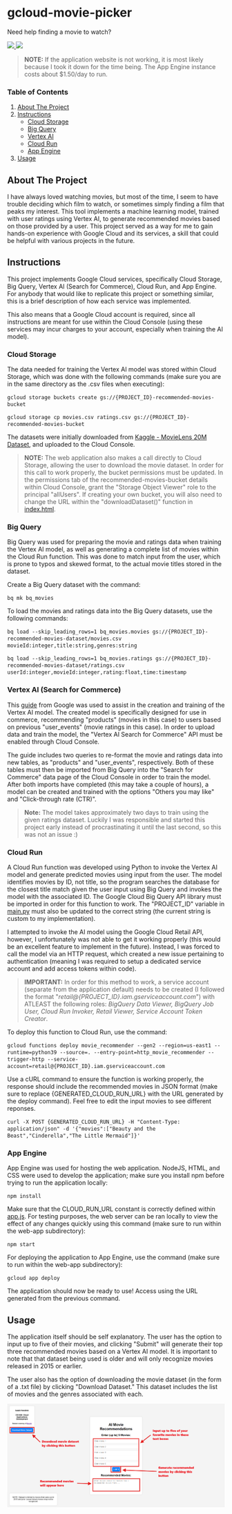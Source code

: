 <!-- HEADER -->
# gcloud-movie-picker
Need help finding a movie to watch?
<div align="left">
  <p>
    <a href="https://hendrick-cis655-finalproject.ue.r.appspot.com/">
      <img src="https://img.shields.io/badge/Click_here_to_use_application!-blue?style=for-the-badge&">
    </a>
    <a href="https://www.youtube.com/">
      <img src="https://img.shields.io/badge/Presentation-red?style=for-the-badge&logo=youtube">
    </a>
  </p>
</div>

> **NOTE:** If the application website is not working, it is most likely because I took it down for the time being. The App Engine instance costs about $1.50/day to run.

<!-- TABLE OF CONTENTS -->
### Table of Contents
<ol>
  <li>
    <a href="#about-the-project">About The Project</a>
  </li>
  <li>
    <a href="#instructions">Instructions</a>
    <ul>
      <li><a href="#cloud-storage">Cloud Storage</a></li>
      <li><a href="#big-query">Big Query</a></li>
      <li><a href="#vertex-ai">Vertex AI</a></li>
      <li><a href="#cloud-run">Cloud Run</a></li>
      <li><a href="#app-engine">App Engine</a></li>
    </ul>
  </li>
  <li><a href="#usage">Usage</a></li>
</ol>



<!-- ABOUT THE PROJECT -->
## About The Project

I have always loved watching movies, but most of the time, I seem to have trouble deciding which film to watch, or sometimes simply finding a film that peaks my interest. This tool implements a machine learning model, trained with user ratings using Vertex AI, to generate recommended movies based on those provided by a user. This project served as a way for me to gain hands-on experience with Google Cloud and its services, a skill that could be helpful with various projects in the future.



<!-- INSTRUCTIONS -->
## Instructions

This project implements Google Cloud services, specifically Cloud Storage, Big Query, Vertex AI (Search for Commerce), Cloud Run, and App Engine. For anybody that would like to replicate this project or something similar, this is a brief description of how each service was implemented.

This also means that a Google Cloud account is required, since all instructions are meant for use within the Cloud Console (using these services may incur charges to your account, especially when training the AI model).

### Cloud Storage

The data needed for training the Vertex AI model was stored within Cloud Storage, which was done with the following commands (make sure you are in the same directory as the .csv files when executing):

```
gcloud storage buckets create gs://{PROJECT_ID}-recommended-movies-bucket
```
```
gcloud storage cp movies.csv ratings.csv gs://{PROJECT_ID}-recommended-movies-bucket
```

The datasets were initially downloaded from [Kaggle - MovieLens 20M Dataset](https://www.kaggle.com/datasets/grouplens/movielens-20m-dataset), and uploaded to the Cloud Console.

> **NOTE:** The web application also makes a call directly to Cloud Storage, allowing the user to download the movie dataset. In order for this call to work properly, the bucket permissions must be updated. In the permissions tab of the recommended-movies-bucket details within Cloud Console, grant the "Storage Object Viewer" role to the principal "allUsers". If creating your own bucket, you will also need to change the URL within the "downloadDataset()" function in [index.html](web-app/public/index.html).

### Big Query

Big Query was used for preparing the movie and ratings data when training the Vertex AI model, as well as generating a complete list of movies within the Cloud Run function. This was done to match input from the user, which is prone to typos and skewed format, to the actual movie titles stored in the dataset.

Create a Big Query dataset with the command:

```
bq mk bq_movies
```

To load the movies and ratings data into the Big Query datasets, use the following commands:

```
bq load --skip_leading_rows=1 bq_movies.movies gs://{PROJECT_ID}-recommended-movies-dataset/movies.csv movieId:integer,title:string,genres:string
```

```
bq load --skip_leading_rows=1 bq_movies.ratings gs://{PROJECT_ID}-recommended-movies-dataset/ratings.csv userId:integer,movieId:integer,rating:float,time:timestamp
``` 

### Vertex AI (Search for Commerce)

This [guide](https://cloud.google.com/retail/docs/movie-rec-tutorial) from Google was used to assist in the creation and training of the Vertex AI model. The created model is specifically designed for use in commerce, recommending "products" (movies in this case) to users based on previous "user_events" (movie ratings in this case). In order to upload data and train the model, the "Vertex AI Search for Commerce" API must be enabled through Cloud Console.

The guide includes two queries to re-format the movie and ratings data into new tables, as "products" and "user_events", respectively. Both of these tables must then be imported from Big Query into the "Search for Commerce" data page of the Cloud Console in order to train the model. After both imports have completed (this may take a couple of hours), a model can be created and trained with the options "Others you may like" and "Click-through rate (CTR)".

> **Note:** The model takes approximately two days to train using the given ratings dataset. Luckily I was responsible and started this project early instead of procrastinating it until the last second, so this was not an issue :) 

### Cloud Run

A Cloud Run function was developed using Python to invoke the Vertex AI model and generate predicted movies using input from the user. The model identifies movies by ID, not title, so the program searches the database for the closest title match given the user input using Big Query and invokes the model with the associated ID. The Google Cloud Big Query API library must be imported in order for this function to work. The "PROJECT_ID" variable in [main.py](cloud_funcs/main.py) must also be updated to the correct string (the current string is custom to my implementation).

I attempted to invoke the AI model using the Google Cloud Retail API, however, I unfortunately was not able to get it working properly (this would be an excellent feature to implement in the future). Instead, I was forced to call the model via an HTTP request, which created a new issue pertaining to authentication (meaning I was required to setup a dedicated service account and add access tokens within code). 

> **IMPORTANT:** In order for this method to work, a service account (separate from the application default) needs to be created (I followed the format "*retail@{PROJECT_ID}.iam.gserviceaccount.com*") with ATLEAST the following roles: *BigQuery Data Viewer, BigQuery Job User, Cloud Run Invoker, Retail Viewer, Service Account Token Creator*.

To deploy this function to Cloud Run, use the command:

```
gcloud functions deploy movie_recommender --gen2 --region=us-east1 --runtime=python39 --source=. --entry-point=http_movie_recommender --trigger-http --service-account=retail@{PROJECT_ID}.iam.gserviceaccount.com
```

Use a cURL command to ensure the function is working properly, the response should include the recommended movies in JSON format (make sure to replace {GENERATED_CLOUD_RUN_URL} with the URL generated by the deploy command). Feel free to edit the input movies to see different reponses. 

```
curl -X POST {GENERATED_CLOUD_RUN_URL} -H "Content-Type: application/json" -d '{"movies":["Beauty and the Beast","Cinderella","The Little Mermaid"]}'
```

### App Engine

App Engine was used for hosting the web application. NodeJS, HTML, and CSS were used to develop the application; make sure you install npm before trying to run the application locally:

```
npm install
```

Make sure that the CLOUD_RUN_URL constant is correctly defined within [app.js](web-app/app.js). For testing purposes, the web server can be ran locally to view the effect of any changes quickly using this command (make sure to run within the web-app subdirectory):

```
npm start
```

For deploying the application to App Engine, use the command (make sure to run within the web-app subdirectory):

```
gcloud app deploy
```

The application should now be ready to use! Access using the URL generated from the previous command.



<!-- USAGE EXAMPLE -->
## Usage

The application itself should be self explanatory. The user has the option to input up to five of their movies, and clicking "Submit" will generate their top three recommended movies based on a Vertex AI model. It is important to note that that dataset being used is older and will only recognize movies released in 2015 or earlier.

The user also has the option of downloading the movie dataset (in the form of a .txt file) by clicking "Download Dataset." This dataset includes the list of movies and the genres associated with each.

![Usage](screenshots/usage.png)